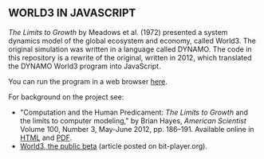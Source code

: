 ## WORLD3 IN JAVASCRIPT

_The Limits to Growth_ by Meadows et al. (1972) presented a system dynamics model of the global ecosystem and economy, called World3. The original simulation was written in a language called DYNAMO. The code in this repository is a rewrite of the original, written in 2012, which translated the DYNAMO World3 program into JavaScript.

You can run the program in a web browser [here](https://raduzaharia-medium.github.io/limits-to-growth/ltg.html).

For background on the project see:

* "Computation and the Human Predicament: _The Limits to Growth_ and the limits to computer modeling," by Brian Hayes, _American Scientist_ Volume 100, Number 3, May-June 2012, pp. 186–191. Available online in [HTML](http://www.americanscientist.org/issues/pub/computation-and-the-human-predicament) and [PDF](http://www.americanscientist.org/libraries/documents/2012491358139046-2012-05Hayes.pdf).
* [World3, the public beta](http://bit-player.org/2012/world3-the-public-beta) (article posted on bit-player.org).

